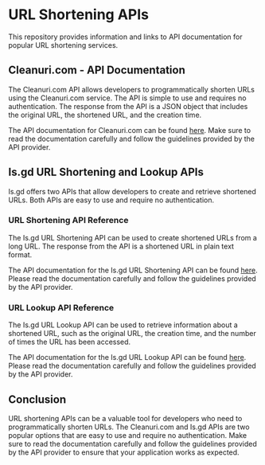 # URL Shortening APIs

This repository provides information and links to API documentation for popular URL shortening services.

## Cleanuri.com - API Documentation

The Cleanuri.com API allows developers to programmatically shorten URLs using the Cleanuri.com service. The API is simple to use and requires no authentication. The response from the API is a JSON object that includes the original URL, the shortened URL, and the creation time.

The API documentation for Cleanuri.com can be found [here](https://cleanuri.com/docs). Make sure to read the documentation carefully and follow the guidelines provided by the API provider.

## Is.gd URL Shortening and Lookup APIs

Is.gd offers two APIs that allow developers to create and retrieve shortened URLs. Both APIs are easy to use and require no authentication.

### URL Shortening API Reference

The Is.gd URL Shortening API can be used to create shortened URLs from a long URL. The response from the API is a shortened URL in plain text format. 

The API documentation for the Is.gd URL Shortening API can be found [here](https://is.gd/apishorteningreference.php). Please read the documentation carefully and follow the guidelines provided by the API provider.

### URL Lookup API Reference

The Is.gd URL Lookup API can be used to retrieve information about a shortened URL, such as the original URL, the creation time, and the number of times the URL has been accessed. 

The API documentation for the Is.gd URL Lookup API can be found [here](https://is.gd/apilookupreference.php). Please read the documentation carefully and follow the guidelines provided by the API provider.

## Conclusion

URL shortening APIs can be a valuable tool for developers who need to programmatically shorten URLs. The Cleanuri.com and Is.gd APIs are two popular options that are easy to use and require no authentication. Make sure to read the documentation carefully and follow the guidelines provided by the API provider to ensure that your application works as expected.
